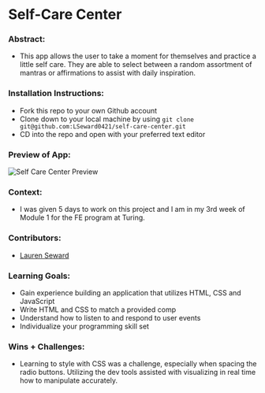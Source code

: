 # Self-Care Center 

### Abstract:
- This app allows the user to take a moment for themselves and practice a little self care. They are able to select between a random assortment of mantras or affirmations to assist with daily inspiration. 

### Installation Instructions:
- Fork this repo to your own Github account
- Clone down to your local machine by using `git clone git@github.com:LSeward0421/self-care-center.git`
- CD into the repo and open with your preferred text editor

### Preview of App:
![Self Care Center Preview](https://media.giphy.com/media/VObHO1h4nf3RUldedW/giphy.gif)


### Context:
- I was given 5 days to work on this project and I am in my 3rd week of Module 1 for the FE program at Turing.  

### Contributors:
- [Lauren Seward](https://github.com/LSeward0421)

### Learning Goals:
- Gain experience building an application that utilizes HTML, CSS and JavaScript
- Write HTML and CSS to match a provided comp
- Understand how to listen to and respond to user events
- Individualize your programming skill set

### Wins + Challenges:
- Learning to style with CSS was a challenge, especially when spacing the radio buttons. Utilizing the dev tools assisted with visualizing in real time how to manipulate accurately. 
